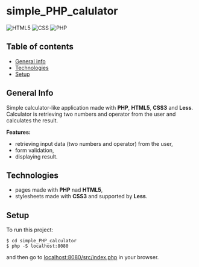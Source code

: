 # simple_PHP_calulator

![HTML5](https://img.shields.io/badge/HTML-HTML5-blue)
![CSS](https://img.shields.io/badge/CSS-CSS3+Less-blue)
![PHP](https://img.shields.io/badge/PHP-7.2.24-blue)

## Table of contents
* [General info](#general-info)
* [Technologies](#technologies)
* [Setup](#setup)

## General Info

Simple calculator-like application made with **PHP**, **HTML5**, **CSS3** and **Less**. Calculator is retrieving two numbers and operator from the user and calculates the result.

**Features:**
* retrieving input data (two numbers and operator) from the user,
* form validation,
* displaying result.

## Technologies

* pages made with **PHP** nad **HTML5**,
* stylesheets made with **CSS3** and supported by **Less**.

## Setup

To run this project:

```
$ cd simple_PHP_calculator
$ php -S localhost:8080
```

and then go to [localhost:8080/src/index.php](https://localhost:8080/src/index.php "Simple PHP Calculator Homepage") in your browser.
